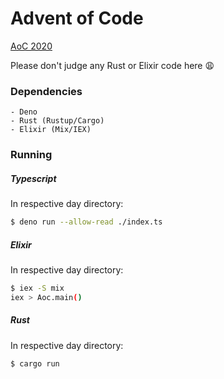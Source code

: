 # Advent of Code 

[AoC 2020](https://adventofcode.com/2020/about)

Please don't judge any Rust or Elixir code here :weary:

### Dependencies
    - Deno
    - Rust (Rustup/Cargo)
    - Elixir (Mix/IEX)
    
### Running

##### Typescript
In respective day directory:
```bash
$ deno run --allow-read ./index.ts
```

##### Elixir
In respective day directory:
```bash
$ iex -S mix 
iex > Aoc.main()
```

##### Rust
In respective day directory:
```bash
$ cargo run
```
